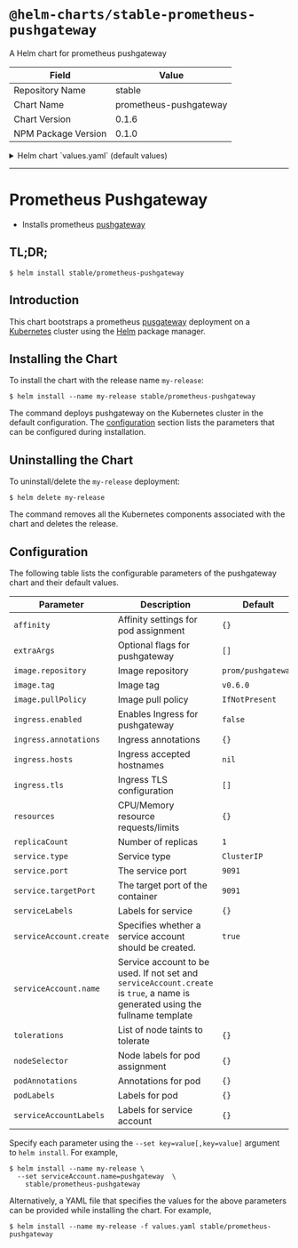 # `@helm-charts/stable-prometheus-pushgateway`

A Helm chart for prometheus pushgateway

| Field               | Value                  |
| ------------------- | ---------------------- |
| Repository Name     | stable                 |
| Chart Name          | prometheus-pushgateway |
| Chart Version       | 0.1.6                  |
| NPM Package Version | 0.1.0                  |

<details>

<summary>Helm chart `values.yaml` (default values)</summary>

```yaml
# Default values for prometheus-pushgateway.
# This is a YAML-formatted file.
# Declare variables to be passed into your templates.
image:
  repository: prom/pushgateway
  tag: v0.6.0
  pullPolicy: IfNotPresent

service:
  type: ClusterIP
  port: 9091
  targetPort: 9091

# Optional pod annotations
podAnnotations: {}

# Optional pod labels
podLabels: {}

# Optional service labels
serviceLabels: {}

# Optional serviceAccount labels
serviceAccountLabels: {}

# Optional additional arguments
extraArgs: []

resources:
  {}
  # We usually recommend not to specify default resources and to leave this as a conscious
  # choice for the user. This also increases chances charts run on environments with little
  # resources, such as Minikube. If you do want to specify resources, uncomment the following
  # lines, adjust them as necessary, and remove the curly braces after 'resources:'.
  # limits:
  #   cpu: 200m
  #    memory: 50Mi
  # requests:
  #   cpu: 100m
  #   memory: 30Mi

serviceAccount:
  # Specifies whether a ServiceAccount should be created
  create: true
  # The name of the ServiceAccount to use.
  # If not set and create is true, a name is generated using the fullname template
  name:

## Configure ingress resource that allow you to access the
## pushgateway installation. Set up the URL
## ref: http://kubernetes.io/docs/user-guide/ingress/
##
ingress:
  ## Enable Ingress.
  ##
  enabled:
    false
    ## Annotations.
    ##
    # annotations:
    #   kubernetes.io/ingress.class: nginx
    #   kubernetes.io/tls-acme: 'true'
    ## Hostnames.
    ## Must be provided if Ingress is enabled.
    ##
    # hosts:
    #   - pushgateway.domain.com
    ## TLS configuration.
    ## Secrets must be manually created in the namespace.
    ##
    # tls:
    #   - secretName: pushgateway-tls
    #     hosts:
    #       - pushgateway.domain.com

tolerations:
  {}
  # - effect: NoSchedule
  #   operator: Exists

## Node labels for pushgateway pod assignment
## Ref: https://kubernetes.io/docs/user-guide/node-selection/
##
nodeSelector: {}

replicaCount: 1

## Affinity for pod assignment
## Ref: https://kubernetes.io/docs/concepts/configuration/assign-pod-node/#affinity-and-anti-affinity
affinity: {}
```

</details>

---

# Prometheus Pushgateway

- Installs prometheus [pushgateway](https://github.com/prometheus/pushgateway)

## TL;DR;

```console
$ helm install stable/prometheus-pushgateway
```

## Introduction

This chart bootstraps a prometheus [pusgateway](http://github.com/prometheus/pushgateway) deployment on a [Kubernetes](http://kubernetes.io) cluster using the [Helm](https://helm.sh) package manager.

## Installing the Chart

To install the chart with the release name `my-release`:

```console
$ helm install --name my-release stable/prometheus-pushgateway
```

The command deploys pushgateway on the Kubernetes cluster in the default configuration. The [configuration](#configuration) section lists the parameters that can be configured during installation.

## Uninstalling the Chart

To uninstall/delete the `my-release` deployment:

```console
$ helm delete my-release
```

The command removes all the Kubernetes components associated with the chart and deletes the release.

## Configuration

The following table lists the configurable parameters of the pushgateway chart and their default values.

| Parameter               | Description                                                                                                                   | Default            |
| ----------------------- | ----------------------------------------------------------------------------------------------------------------------------- | ------------------ |
| `affinity`              | Affinity settings for pod assignment                                                                                          | `{}`               |
| `extraArgs`             | Optional flags for pushgateway                                                                                                | `[]`               |
| `image.repository`      | Image repository                                                                                                              | `prom/pushgateway` |
| `image.tag`             | Image tag                                                                                                                     | `v0.6.0`           |
| `image.pullPolicy`      | Image pull policy                                                                                                             | `IfNotPresent`     |
| `ingress.enabled`       | Enables Ingress for pushgateway                                                                                               | `false`            |
| `ingress.annotations`   | Ingress annotations                                                                                                           | `{}`               |
| `ingress.hosts`         | Ingress accepted hostnames                                                                                                    | `nil`              |
| `ingress.tls`           | Ingress TLS configuration                                                                                                     | `[]`               |
| `resources`             | CPU/Memory resource requests/limits                                                                                           | `{}`               |
| `replicaCount`          | Number of replicas                                                                                                            | `1`                |
| `service.type`          | Service type                                                                                                                  | `ClusterIP`        |
| `service.port`          | The service port                                                                                                              | `9091`             |
| `service.targetPort`    | The target port of the container                                                                                              | `9091`             |
| `serviceLabels`         | Labels for service                                                                                                            | `{}`               |
| `serviceAccount.create` | Specifies whether a service account should be created.                                                                        | `true`             |
| `serviceAccount.name`   | Service account to be used. If not set and `serviceAccount.create` is `true`, a name is generated using the fullname template |                    |
| `tolerations`           | List of node taints to tolerate                                                                                               | `{}`               |
| `nodeSelector`          | Node labels for pod assignment                                                                                                | `{}`               |
| `podAnnotations`        | Annotations for pod                                                                                                           | `{}`               |
| `podLabels`             | Labels for pod                                                                                                                | `{}`               |
| `serviceAccountLabels`  | Labels for service account                                                                                                    | `{}`               |

Specify each parameter using the `--set key=value[,key=value]` argument to `helm install`. For example,

```console
$ helm install --name my-release \
  --set serviceAccount.name=pushgateway  \
    stable/prometheus-pushgateway
```

Alternatively, a YAML file that specifies the values for the above parameters can be provided while installing the chart. For example,

```console
$ helm install --name my-release -f values.yaml stable/prometheus-pushgateway
```

